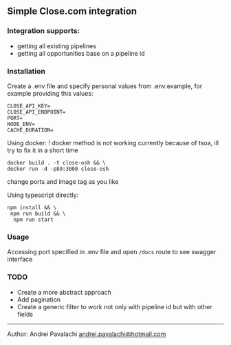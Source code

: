 ## Simple Close.com integration

### Integration supports:
* getting all existing pipelines
* getting all opportunities base on a pipeline id

### Installation

Create a .env file and specify personal values from .env.example,
for example providing this values:
```shell
CLOSE_API_KEY=
CLOSE_API_ENDPOINT=
PORT=
NODE_ENV=
CACHE_DURATION=
```

Using docker:
! docker method is not working currently because of tsoa, ill try to fix it in a short time
```shell
docker build . -t close-osh && \
docker run -d -p80:3000 close-osh
```
change ports and image tag as you like

Using typescript directly:
```shell
npm install && \
 npm run build && \
  npm run start
```

### Usage
Accessing port specified in .env file and open ```/docs``` route to see swagger interface


### TODO
* Create a more abstract approach
* Add pagination
* Create a generic filter to work not only with pipeline id but with other fields


<hr />

Author: Andrei Pavalachi <andrei.pavalachi@hotmail.com>
